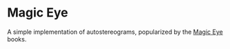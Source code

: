 # Magic Eye

A simple implementation of autostereograms, popularized by the [Magic Eye](https://www.wikipedia.org/wiki/Magic_Eye) books.